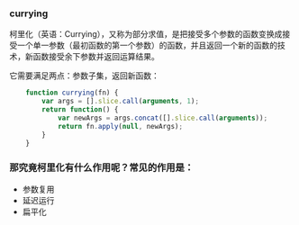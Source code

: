 ### currying 
柯里化（英语：Currying），又称为部分求值，是把接受多个参数的函数变换成接受一个单一参数（最初函数的第一个参数）的函数，并且返回一个新的函数的技术，新函数接受余下参数并返回运算结果。

它需要满足两点：参数子集，返回新函数：

```js
    function currying(fn) {
        var args = [].slice.call(arguments, 1);
        return function() {
            var newArgs = args.concat([].slice.call(arguments));
            return fn.apply(null, newArgs);
        }
    }
```

### 那究竟柯里化有什么作用呢？常见的作用是：

- 参数复用
- 延迟运行
- 扁平化